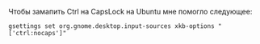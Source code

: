 Чтобы замапить Ctrl на CapsLock на Ubuntu мне помогло следующее:

~~~{.bash}
gsettings set org.gnome.desktop.input-sources xkb-options "['ctrl:nocaps']"
~~~
